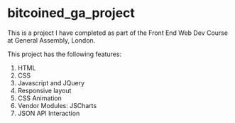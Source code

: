bitcoined_ga_project
====================
This is a project I have completed as part of the Front End Web Dev Course at General Assembly, London.

This project has the following features:

1. HTML
2. CSS
3. Javascript and JQuery
4. Responsive layout
5. CSS Animation
6. Vendor Modules: JSCharts
7. JSON API Interaction

